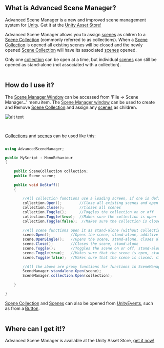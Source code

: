 ## What is Advanced Scene Manager?
Advanced Scene Manager is a new and improved scene management system for [Unity](https://unity.com/). Get it at the [Unity Asset Store!](https://assetstore.unity.com/)

Advanced Scene Manager allows you to assign [scenes](https://github.com/Zumwani/advanced-scene-manager/wiki/Scene) as chilren to a [Scene Collection](https://github.com/Zumwani/advanced-scene-manager/wiki/Scene-Collection) (commonly referred to as collections). 
When a [Scene Collection](https://github.com/Zumwani/advanced-scene-manager/wiki/Scene-Collection) is opened all existing scenes will be closed and the newly opened [Scene Collection](https://github.com/Zumwani/advanced-scene-manager/wiki/Scene-Collection) will have its associated [scenes](https://github.com/Zumwani/advanced-scene-manager/wiki/Scene) opened.

Only one [collection](https://github.com/Zumwani/advanced-scene-manager/wiki/Scene-Collection) can be open at a time, but individual [scenes](https://github.com/Zumwani/advanced-scene-manager/wiki/Scene-Collection) can still be opened as stand-alone (not associated with a collection).<br/><br/>
 
## How do I use it?
The [Scene Manager Window](https://github.com/Zumwani/advanced-scene-manager/wiki/Scene-Manager-Window) can be accessed from 'File -> Scene Manager...' menu item. The [Scene Manager window](https://github.com/Zumwani/advanced-scene-manager/wiki/Scene-Manager-Window) can be used to create and Remove [Scene Collection](https://github.com/Zumwani/advanced-scene-manager/wiki/Scene-Collection) and assign any [scenes](https://github.com/Zumwani/advanced-scene-manager/wiki/Scene) as children.

![alt text](https://github.com/Zumwani/advanced-scene-manager/blob/master/images/File-menu-and-scene-manager-window.png "File menu and scene manager window")


​

[Collections](https://github.com/Zumwani/advanced-scene-manager/wiki/Scene-Collection) and [scenes](https://github.com/Zumwani/advanced-scene-manager/wiki/Scene) can be used like this:
```C#

using AdvancedSceneManager;

public MyScript : MonoBehaviour
{
    
    public SceneCollection collection;
    public Scene scene;
    
    public void DoStuff()
    {     
    
        //All collection functions use a loading screen, if one is defined
        collection.Open();        //Close all existing scenes and open scenes in collection
        collection.Close();       //Closes all scenes
        collection.Toggle();      //Toggles the collection on or off
        collection.Toggle(true);  //Makes sure the collection is open
        collection.Toggle(false);  //Makes sure the collection is closed
        
        //All scene functions open it as stand-alone (without collection)
        scene.Open();         //Opens the scene, stand-alone, additive
        scene.OpenSingle();   //Opens the scene, stand-alone, closes all existing scenes and collections
        scene.Close();        //Closes the scene, stand-alone
        scene.Toggle();       //Toggles the scene on or off, stand-alone
        scene.Toggle(true);   //Makes sure that the scene is open, stand-alone
        scene.Toggle(false);  //Makes sure that the scene is closed, stand-alone
        
        //All the above are proxy functions for functions in SceneManager.standalone or SceneManager.collection 
        SceneManager.standalone.Open(scene);
        SceneManager.collection.Open(collection);
        
    }
    
}
```
[Scene Collection](https://github.com/Zumwani/advanced-scene-manager/wiki/Scene-Collection) and [Scenes](https://github.com/Zumwani/advanced-scene-manager/wiki/Scene) can also be opened from [UnityEvents](https://docs.unity3d.com/Manual/UnityEvents.html), such as from a [Button](https://docs.unity3d.com/Packages/com.unity.ugui@1.0/manual/script-Button.html).
<br/><br/>
## Where can I get it!?
Advanced Scene Manager is available at the Unity Asset Store, [get it now!](https://assetstore.unity.com/)<br/><br/>
